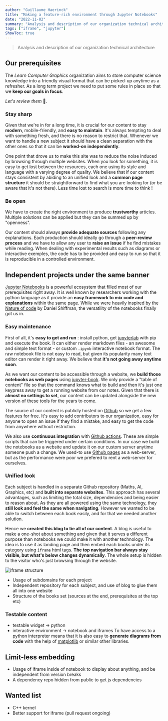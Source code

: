 ```yaml
---
author: "Guillaume Haerinck"
title: "Making a feature-rich environment through Jupyter Notebooks"
date: "2022-11-02"
summary: "Analysis and description of our organization technical architecture"
tags: ["iframe", "jupyter"]
ShowToc: true
---
```


> Analysis and description of our organization technical architecture

## Our prerequisites

The *Learn Computer Graphics* organization aims to store computer science knowledge into a friendly visual format that can be picked-up anytime as a refresher. As a long term project we need to put some rules in place so that we **keep our goals in focus**. 

*Let's review them* 🥸.

### Stay sharp

Given that we're in for a long time, it is crucial for our content to stay **modern**, mobile-friendly, and **easy to maintain**. It's always tempting to deal with something fresh, and there is no reason to restrict that. Whenever we want to handle a new subject it should have a clean separation with the other ones so that it can be **worked-on independently**.

One point that drove us to make this site was to reduce the noise induced by browsing through multiple websites. When you look for something, it is easy to get lost between the resources, each one using its style and language with a varying degree of quality. We believe that if our content stays consistent by abiding to an unified look and a **common page structure** it should be straightforward to find what you are looking for (or be aware that it's not there). Less time lost to search is more time to think !

### Be open

We have to create the right environment to produce **trustworthy** articles. Multiple solutions can be applied but they can be summed up by "openness".

Our content should always **provide adequate sources** following any explanations. Each production should ideally go through a **peer-review process** and we have to allow any user to **raise an issue** if he find mistakes while reading. When dealing with experimental results such as diagrams or interactive exemples, the code has to be provided and easy to run so that it is reproducible in a controlled environment.

## Independent projects under the same banner

[Jupyter Notebooks](https://jupyter.org/) is a powerful ecosystem that filled most of our prerequisites right away. It is well known by researchers working with the python language as it provide an **easy framework to mix code and explanations** within the same page. While we were heavily inspired by the [Nature of code](https://natureofcode.com/book/chapter-1-vectors/) by Daniel Shiffman, the versatility of the notebooks finally got us in.

### Easy maintenance

First of all, it's **easy to get and run** : install python, get [jupyterlab](https://jupyter.org/) with pip and execute the book. It can either render markdown files - an awesome and simple text format - or custom `.ipynb` interactive notebook format. The raw notebook file is not easy to read, but given its popularity many text editor can render it right away. We believe that **it's not going away anytime soon**.

As we want our content to be accessible through a website, we **build those notebooks as web pages** using [jupyter-book](https://jupyterbook.org/en/stable/intro.html). We only provide a "table of content" file so that the command knows what to build and then it's just one keypress away to get a running website from our notes. Given that there is **almost no settings to set**, our content can be updated alongside the new version of these tools for the years to come.

The source of our content is publicly hosted on [Github](https://github.com/learn-computer-graphics) so we get a few features for free. It's easy to add contributors to our organization, easy for anyone to open an issue if they find a mistake, and easy to get the code from anywhere without restriction.

We also use **continuous integration** with [Github actions](https://github.com/features/actions). These are simple scripts that can be triggered under certain conditions. In our case we build the notebooks as a website and update it on our custom server anytime someone push a change. We used-to use [Github pages](https://pages.github.com/) as a web-server, but as the performance were poor we prefered to rent a web-server for ourselves.

### Unified look

Each subject is handled in a separate Github repository (Maths, AI, Graphics, etc) and **built into separate websites**. This approach has several advantages, such as limiting the total size, dependencies and being easier to reason about. As they are all powered using the same technology, they **still look and feel the same when navigating**. However we wanted to be able to switch between each book easily, and for that we needed another solution.

Hence we **created this blog to tie all of our content**. A blog is useful to make a one-shot about something and given that it serves a different purpose than notebooks we could make it with another technology. The idea is to use it as landing page and then embed each books under its category using `iframe` html tags. **The top navigation bar always stay visible, but what's below changes dynamically**. The whole setup is hidden to the visitor who's just browsing through the website.

![iframe structure](/img/iframe.webp)

- Usage of subdomains for each project
- Independent repository for each subject, and use of blog to glue them all into one website
- Structure of the books set (sources at the end, prerequisites at the top etc)

### Testable content

- testable widget -> python
- interactive environment -> notebook and iframes
To have access to a python interpreter means that it is also easy to **generate diagrams from code** with the help of [matplotlib](https://matplotlib.org/) or similar other libraries. 

## Limit-less embedding

- Usage of iframe inside of notebook to display about anything, and be independent from version breaks
- A dependency repo hidden from public to get js dependencies

## Wanted list

- C++ kernel
- Better support for iframe (pull request ongoing)
